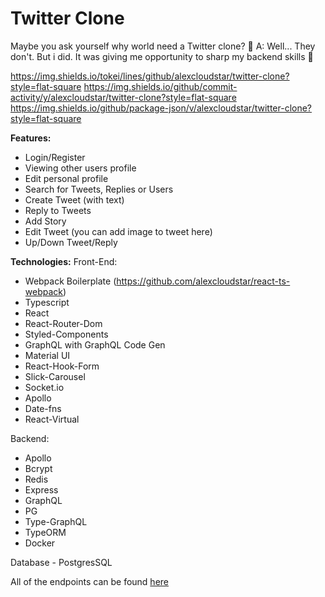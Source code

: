 # Twitter Clone

Maybe you ask yourself why world need a Twitter clone? 🧐
A: Well... They don't. But i did. It was giving me opportunity to sharp my backend skills 👻

https://img.shields.io/tokei/lines/github/alexcloudstar/twitter-clone?style=flat-square https://img.shields.io/github/commit-activity/y/alexcloudstar/twitter-clone?style=flat-square
https://img.shields.io/github/package-json/v/alexcloudstar/twitter-clone?style=flat-square

**Features:**

- Login/Register
- Viewing other users profile
- Edit personal profile
- Search for Tweets, Replies or Users
- Create Tweet (with text)
- Reply to Tweets
- Add Story
- Edit Tweet (you can add image to tweet here)
- Up/Down Tweet/Reply

**Technologies:**
Front-End:

- Webpack Boilerplate (https://github.com/alexcloudstar/react-ts-webpack)
- Typescript
- React
- React-Router-Dom
- Styled-Components
- GraphQL with GraphQL Code Gen
- Material UI
- React-Hook-Form
- Slick-Carousel
- Socket.io
- Apollo
- Date-fns
- React-Virtual

Backend:

- Apollo
- Bcrypt
- Redis
- Express
- GraphQL
- PG
- Type-GraphQL
- TypeORM
- Docker

Database - PostgresSQL

All of the endpoints can be found [here](https://github.com/alexcloudstar/twitter-clone/tree/main/frontend/src/graphql)

